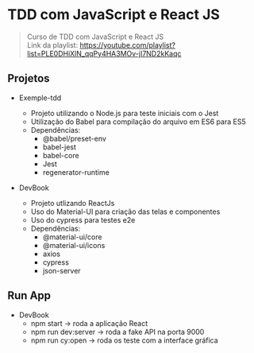 # TDD com JavaScript e React JS

> Curso de TDD com JavaScript e React JS </br>
> Link da playlist: https://youtube.com/playlist?list=PLE0DHiXlN_qqPy4HA3MOv-jI7ND2kKaqc

## Projetos
- Exemple-tdd
  - Projeto utilizando o Node.js para teste iniciais com o Jest
  - Utilização do Babel para compilação do arquivo em ES6 para ES5
  - Dependências:   
    - @babel/preset-env
    - babel-jest
    - babel-core
    - Jest
    - regenerator-runtime

- DevBook
  - Projeto utlizando ReactJs
  - Uso do Material-UI para criação das telas e componentes
  - Uso do cypress para testes e2e
  - Dependências:   
    - @material-ui/core
    - @material-ui/icons
    - axios
    - cypress
    - json-server

## Run App
- DevBook
  - npm start -> roda a aplicação React
  - npm run dev:server -> roda a fake API na porta 9000
  - npm run cy:open -> roda os teste com a interface gráfica